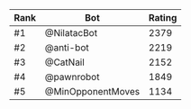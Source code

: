 Rank|Bot|Rating
---|---|---
#1|@NilatacBot|2379
#2|@anti-bot|2219
#3|@CatNail|2152
#4|@pawnrobot|1849
#5|@MinOpponentMoves|1134
